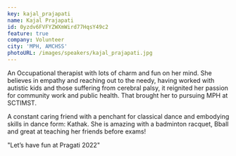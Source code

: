 ```yaml
---
key: kajal_prajapati
name: Kajal Prajapati
id: 0yzdv6FVFYZWXmWird77HqsY49c2
feature: true
company: Volunteer
city: 'MPH, AMCHSS'
photoURL: /images/speakers/kajal_prajapati.jpg
---
```

An Occupational therapist with lots of charm and fun on her mind. She believes in empathy and reaching out to the needy, having worked with autistic kids and those suffering from cerebral palsy, it reignited her passion for community work and public health. That brought her to pursuing MPH at SCTIMST. 

A constant caring friend with a penchant for classical dance and embodying skills in dance form: Kathak. She is amazing with a badminton racquet, Bball and great at teaching her friends before exams! 

"Let’s have fun at Pragati 2022"